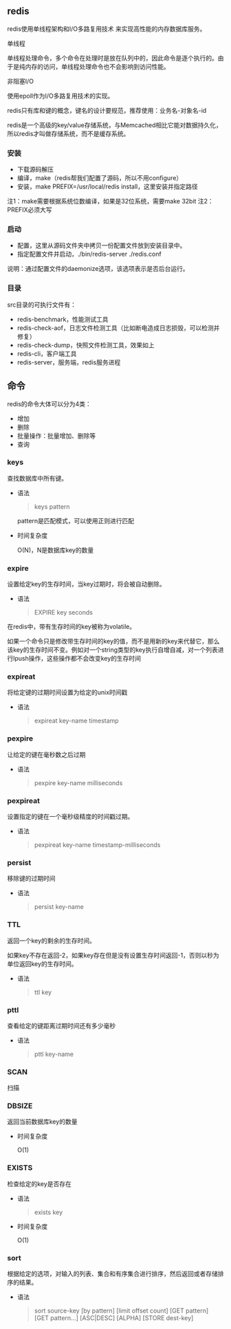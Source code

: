 ## redis

redis使用单线程架构和I/O多路复用技术 来实现高性能的内存数据库服务。



单线程

单线程处理命令，多个命令在处理时是放在队列中的，因此命令是逐个执行的。由于是纯内存的访问，单线程处理命令也不会影响到访问性能。



非阻塞I/O

使用epoll作为I/O多路复用技术的实现。



redis只有库和键的概念，键名的设计要规范，推荐使用：业务名-对象名-id



redis是一个高级的key/value存储系统，与Memcached相比它能对数据持久化，所以redis才叫做存储系统，而不是缓存系统。



### 安装
- 下载源码解压
- 编译，make（redis帮我们配置了源码，所以不用configure）
- 安装，make PREFIX=/usr/local/redis install，这里安装并指定路径

注1：make需要根据系统位数编译，如果是32位系统，需要make 32bit
注2：PREFIX必须大写



### 启动
- 配置，这里从源码文件夹中拷贝一份配置文件放到安装目录中。
- 指定配置文件并启动，./bin/redis-server ./redis.conf

说明：通过配置文件的daemonize选项，该选项表示是否后台运行。



### 目录

src目录的可执行文件有：

- redis-benchmark，性能测试工具
- redis-check-aof，日志文件检测工具（比如断电造成日志损毁，可以检测并修复）
- redis-check-dump，快照文件检测工具，效果如上
- redis-cli，客户端工具
- redis-server，服务端，redis服务进程



















## 命令

redis的命令大体可以分为4类：

- 增加
- 删除
- 批量操作：批量增加、删除等
- 查询

### keys

查找数据库中所有键。

- 语法

  > keys pattern

  pattern是匹配模式，可以使用正则进行匹配

- 时间复杂度

  O(N)，N是数据库key的数量



### expire

设置给定key的生存时间，当key过期时，将会被自动删除。

- 语法

  > EXPIRE key seconds

在redis中，带有生存时间的key被称为volatile。

如果一个命令只是修改带生存时间的key的值，而不是用新的key来代替它，那么该key的生存时间不变。例如对一个string类型的key执行自增自减，对一个列表进行lpush操作，这些操作都不会改变key的生存时间



### expireat

将给定键的过期时间设置为给定的unix时间戳

- 语法

  > expireat  key-name  timestamp



### pexpire

让给定的键在毫秒数之后过期

- 语法

  > pexpire  key-name  milliseconds



### pexpireat

设置指定的键在一个毫秒级精度的时间戳过期。

- 语法

  > pexpireat  key-name  timestamp-milliseconds



### persist

移除键的过期时间

- 语法

  > persist  key-name



### TTL

返回一个key的剩余的生存时间。

如果key不存在返回-2，如果key存在但是没有设置生存时间返回-1，否则以秒为单位返回key的生存时间。

- 语法

  > ttl key



### pttl

查看给定的键距离过期时间还有多少毫秒

- 语法

  > pttl  key-name





### SCAN

扫描





### DBSIZE

返回当前数据库key的数量

- 时间复杂度

  O(1)



### EXISTS

检查给定的key是否存在

- 语法

  > exists key

- 时间复杂度

  O(1)



### sort

根据给定的选项，对输入的列表、集合和有序集合进行排序，然后返回或者存储排序的结果。

- 语法

  > sort  source-key  \[by pattern]  \[limit  offset  count]  \[GET  pattern]  \[GET  pattern...]  \[ASC|DESC]  \[ALPHA]  \[STORE  dest-key]  

### 